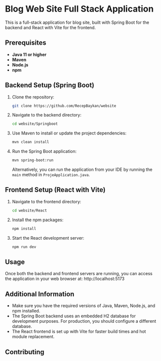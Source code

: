 #  Blog Web Site Full Stack Application

This is a full-stack application for blog site, built with Spring Boot for the backend and React with Vite for the frontend.

## Prerequisites

- **Java 11 or higher**
- **Maven**
- **Node.js**
- **npm**

## Backend Setup (Spring Boot)
1. Clone the repository:
    ```bash
    git clone https://github.com/RecepBaykan/website
    ```

2. Navigate to the backend directory:
    ```bash
    cd website/Springboot
    ```

3. Use Maven to install or update the project dependencies:
    ```bash
    mvn clean install
    ```

4. Run the Spring Boot application:
    ```bash
    mvn spring-boot:run
    ```
   Alternatively, you can run the application from your IDE by running the `main` method in `ProjeApplication.java`.

## Frontend Setup (React with Vite)

1. Navigate to the frontend directory:
    ```bash
    cd website/React
    ```

2. Install the npm packages:
    ```bash
    npm install
    ```

3. Start the React development server:
    ```bash
    npm run dev
    ```

## Usage

Once both the backend and frontend servers are running, you can access the application in your web browser at:
http://localhost:5173


## Additional Information

- Make sure you have the required versions of Java, Maven, Node.js, and npm installed.
- The Spring Boot backend uses an embedded H2 database for development purposes. For production, you should configure a different database.
- The React frontend is set up with Vite for faster build times and hot module replacement.

## Contributing
